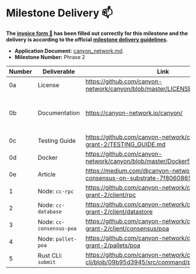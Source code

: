 # Milestone Delivery :mailbox:

**The [invoice form :pencil:](https://docs.google.com/forms/d/e/1FAIpQLSfmNYaoCgrxyhzgoKQ0ynQvnNRoTmgApz9NrMp-hd8mhIiO0A/viewform) has been filled out correctly for this milestone and the delivery is according to the official [milestone delivery guidelines](https://github.com/w3f/Grants-Program/blob/master/docs/milestone-deliverables-guidelines.md).**

- **Application Document:** [canyon_network.md](https://github.com/w3f/Grants-Program/blob/5451f8440f/applications/canyon_network.md).
- **Milestone Number:** Phrase 2

| Number | Deliverable              | Link                                                                                       | Notes                                                                                                   |
| ------ | ------------------------ | ------------------------------------------------------------------------------------------ | ------------------------------------------------------------------------------------------------------- |
| 0a     | License                  | https://github.com/canyon-network/canyon/blob/master/LICENSE                               |                                                                                                         |
| 0b     | Documentation            | https://canyon-network.io/canyon/                                                          | SPoRA is expanded in [Appendix: SPoRA](https://canyon-network.io/canyon-white-paper/canyon_network.pdf) |
| 0c     | Testing Guide            | https://github.com/canyon-network/canyon/tree/w3f-grant-2/TESTING_GUIDE.md                 |                                                                                                         |
| 0d     | Docker                   | https://github.com/canyon-network/canyon/blob/master/Dockerfile                            |                                                                                                         |
| 0e     | Article                  | https://medium.com/@canyon-network/poa-consensus-on-substrate-7f8060865664                 |                                                                                                         |
| 1      | Node: `cc-rpc`           | https://github.com/canyon-network/canyon/tree/w3f-grant-2/client/rpc                       |                                                                                                         |
| 2      | Node: `cc-database`      | https://github.com/canyon-network/canyon/tree/w3f-grant-2/client/datastore                 |                                                                                                         |
| 3      | Node: `cc-consensus-poa` | https://github.com/canyon-network/canyon/tree/w3f-grant-2/client/consensus/poa             |                                                                                                         |
| 4      | Node: `pallet-poa`       | https://github.com/canyon-network/canyon/tree/w3f-grant-2/pallets/poa                      |                                                                                                         |
| 5      | Rust CLI: `submit`       | https://github.com/canyon-network/canyon-cli/blob/09b95d3945/src/command/permastore.rs#L52 |                                                                                                         |
